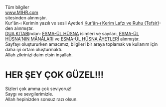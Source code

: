 

Tüm bilgiler<br/><a href='https://www.mihr.com' target="_blank">
www.MIHR.com</a><br/>
sitesinden alınmıştır.<br/>
Kur'ân-ı Kerimin yazılı ve sesli Ayetleri <a href='https://www.mihr.com/Kuran/Tefsir' target="_blank">
Kur'ân-ı Kerim Lafzı ve Ruhu (Tefsir)</a>-den alınmıştır. <br/>
<a href='https://www.mihr.com/kitaplar/457/dua-kitab?chapter=1707' target="_blank">
DUA KITABI</a>ndan: <a href='https://www.mihr.com/kitaplar/457/dua-kitab?chapter=1740' target="_blank">
ESMA-ÜL HÜSNA</a>  isimleri ve sayıları, <a href='https://www.mihr.com/kitaplar/457/dua-kitab?chapter=1742' target="_blank">
ESMA-ÜL HÜSNA'NIN MÂNÂLARI</a> ve<a href='https://www.mihr.com/kitaplar/457/dua-kitab?chapter=1743' target="_blank">
ESMA-ÜL HÜSNA ÂYETLERİ</a>  alınmıştır.<br/>
Sayfayı oluştururken amacımız, bilgileri bir araya toplamak ve kullanım için daha iyi ortam oluşturmaktı.<br/>
Allah zikrinizi daim etsin inşallah.<br/>
# HER ŞEY ÇOK GÜZEL!!!
Sizleri çok amma çok seviyoruz!<br/>
Saygı ve sevgilerimizle.<br/>
Allah hepinizden sonsuz razı olsun.</p><br/>
